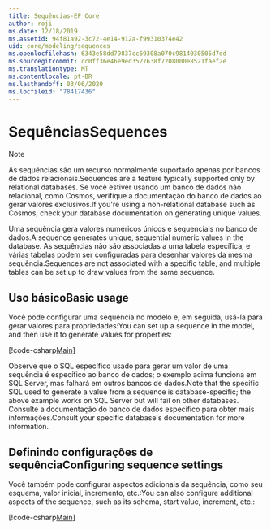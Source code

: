 ```yaml
---
title: Sequências-EF Core
author: roji
ms.date: 12/18/2019
ms.assetid: 94f81a92-3c72-4e14-912a-f99310374e42
uid: core/modeling/sequences
ms.openlocfilehash: 6343e58dd79837cc69308a070c9814030505d7dd
ms.sourcegitcommit: cc0ff36e46e9ed3527638f7208000e8521faef2e
ms.translationtype: MT
ms.contentlocale: pt-BR
ms.lasthandoff: 03/06/2020
ms.locfileid: "78417436"
---
```

# <a name="sequences"></a><span data-ttu-id="ba7e1-102">Sequências</span><span class="sxs-lookup"><span data-stu-id="ba7e1-102">Sequences</span></span>

> [!NOTE]  
> <span data-ttu-id="ba7e1-103">As sequências são um recurso normalmente suportado apenas por bancos de dados relacionais.</span><span class="sxs-lookup"><span data-stu-id="ba7e1-103">Sequences are a feature typically supported only by relational databases.</span></span> <span data-ttu-id="ba7e1-104">Se você estiver usando um banco de dados não relacional, como Cosmos, verifique a documentação do banco de dados ao gerar valores exclusivos.</span><span class="sxs-lookup"><span data-stu-id="ba7e1-104">If you're using a non-relational database such as Cosmos, check your database documentation on generating unique values.</span></span>

<span data-ttu-id="ba7e1-105">Uma sequência gera valores numéricos únicos e sequenciais no banco de dados.</span><span class="sxs-lookup"><span data-stu-id="ba7e1-105">A sequence generates unique, sequential numeric values in the database.</span></span> <span data-ttu-id="ba7e1-106">As sequências não são associadas a uma tabela específica, e várias tabelas podem ser configuradas para desenhar valores da mesma sequência.</span><span class="sxs-lookup"><span data-stu-id="ba7e1-106">Sequences are not associated with a specific table, and multiple tables can be set up to draw values from the same sequence.</span></span>

## <a name="basic-usage"></a><span data-ttu-id="ba7e1-107">Uso básico</span><span class="sxs-lookup"><span data-stu-id="ba7e1-107">Basic usage</span></span>

<span data-ttu-id="ba7e1-108">Você pode configurar uma sequência no modelo e, em seguida, usá-la para gerar valores para propriedades:</span><span class="sxs-lookup"><span data-stu-id="ba7e1-108">You can set up a sequence in the model, and then use it to generate values for properties:</span></span>

[!code-csharp[Main](../../../samples/core/Modeling/FluentAPI/Sequence.cs?name=Sequence&highlight=3,7)]

<span data-ttu-id="ba7e1-109">Observe que o SQL específico usado para gerar um valor de uma sequência é específico ao banco de dados; o exemplo acima funciona em SQL Server, mas falhará em outros bancos de dados.</span><span class="sxs-lookup"><span data-stu-id="ba7e1-109">Note that the specific SQL used to generate a value from a sequence is database-specific; the above example works on SQL Server but will fail on other databases.</span></span> <span data-ttu-id="ba7e1-110">Consulte a documentação do banco de dados específico para obter mais informações.</span><span class="sxs-lookup"><span data-stu-id="ba7e1-110">Consult your specific database's documentation for more information.</span></span>

## <a name="configuring-sequence-settings"></a><span data-ttu-id="ba7e1-111">Definindo configurações de sequência</span><span class="sxs-lookup"><span data-stu-id="ba7e1-111">Configuring sequence settings</span></span>

<span data-ttu-id="ba7e1-112">Você também pode configurar aspectos adicionais da sequência, como seu esquema, valor inicial, incremento, etc.:</span><span class="sxs-lookup"><span data-stu-id="ba7e1-112">You can also configure additional aspects of the sequence, such as its schema, start value, increment, etc.:</span></span>

[!code-csharp[Main](../../../samples/core/Modeling/FluentAPI/SequenceConfiguration.cs?name=SequenceConfiguration&highlight=3-5)]
